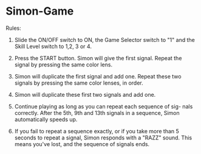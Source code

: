 # Simon-Game

Rules:

1. Slide the ON/OFF switch to ON, the Game Selector switch to "1" and the Skill Level switch to 1,2, 3 or 4.

2. Press the START button. Simon will give the first signal. Repeat the signal by pressing the same color lens.

3. Simon will duplicate the first signal and add one. Repeat these two signals by pressing the same color lenses, in order.

4. Simon will duplicate these first two signals and add one.

5. Continue playing as long as you can repeat each sequence of sig- nals correctly. After the 5th, 9th and 13th signals in a sequence, Simon automatically speeds up.

6. If you fail to repeat a sequence exactly, or if you take more than 5 seconds to repeat a signal, Simon responds with a "RAZZ" sound. This means you've lost, and the sequence of signals ends.
